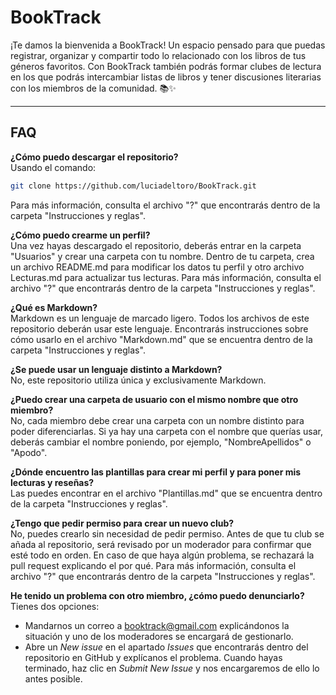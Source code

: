 # BookTrack
​​¡Te damos la bienvenida a BookTrack! Un espacio pensado para que puedas registrar, organizar y compartir todo lo relacionado con los libros de tus géneros favoritos. Con BookTrack también podrás formar clubes de lectura en los que podrás intercambiar listas de libros y tener discusiones literarias con los miembros de la comunidad. 📚✨

---
## FAQ
**¿Cómo puedo descargar el repositorio?**  
Usando el comando: 
```bash
git clone https://github.com/luciadeltoro/BookTrack.git 
```
Para más información, consulta el archivo "?" que encontrarás dentro de la carpeta "Instrucciones y reglas".

**¿Cómo puedo crearme un perfil?**  
Una vez hayas descargado el repositorio, deberás entrar en la carpeta "Usuarios" y crear una carpeta con tu nombre. Dentro de tu carpeta, crea un archivo README.md para modificar los datos tu perfil y otro archivo Lecturas.md para actualizar tus lecturas.
Para más información, consulta el archivo "?" que encontrarás dentro de la carpeta "Instrucciones y reglas".

**¿Qué es Markdown?**  
Markdown es un lenguaje de marcado ligero. Todos los archivos de este repositorio deberán usar este lenguaje. Encontrarás instrucciones sobre cómo usarlo en el archivo "Markdown.md" que se encuentra dentro de la carpeta "Instrucciones y reglas".

**¿Se puede usar un lenguaje distinto a Markdown?**  
No, este repositorio utiliza única y exclusivamente Markdown.

**¿Puedo crear una carpeta de usuario con el mismo nombre que otro miembro?**  
No, cada miembro debe crear una carpeta con un nombre distinto para poder diferenciarlas. Si ya hay una carpeta con el nombre que querías usar, deberás cambiar el nombre poniendo, por ejemplo, "NombreApellidos" o "Apodo".

**¿Dónde encuentro las plantillas para crear mi perfil y para poner mis lecturas y reseñas?**  
Las puedes encontrar en el archivo "Plantillas.md" que se encuentra dentro de la carpeta "Instrucciones y reglas".

**¿Tengo que pedir permiso para crear un nuevo club?**  
No, puedes crearlo sin necesidad de pedir permiso. Antes de que tu club se añada al repositorio, será revisado por un moderador para confirmar que esté todo en orden. En caso de que haya algún problema, se rechazará la pull request explicando el por qué.
Para más información, consulta el archivo "?" que encontrarás dentro de la carpeta "Instrucciones y reglas".

**He tenido un problema con otro miembro, ¿cómo puedo denunciarlo?**  
Tienes dos opciones:
- Mandarnos un correo a booktrack@gmail.com explicándonos la situación y uno de los moderadores se encargará de gestionarlo.
- Abre un *New issue* en el apartado *Issues* que encontrarás dentro del repositorio en GitHub y explícanos el problema. Cuando hayas terminado, haz clic en *Submit New Issue* y nos encargaremos de ello lo antes posible.
  